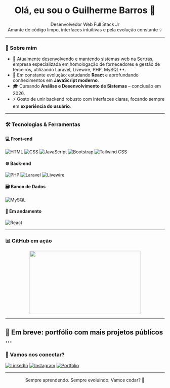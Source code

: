 <h1 align="center">Olá, eu sou o Guilherme Barros 👋</h1>

<p align="center">
  Desenvolvedor Web Full Stack Jr <br>
  Amante de código limpo, interfaces intuitivas e pela evolução constante 💡
</p>

---

### 🚀 Sobre mim

- 💼 Atualmente desenvolvendo e mantendo sistemas web na Sertras, empresa especializada em homologação de fornecedores e gestão de terceiros, utilizando Laravel, Livewire, PHP, MySQL**.
- 🧠 Em constante evolução: estudando **React** e aprofundando conhecimentos em **JavaScript moderno**.
- 🎓 Cursando **Análise e Desenvolvimento de Sistemas** – conclusão em 2026.
- ⚡ Gosto de unir backend robusto com interfaces claras, focando sempre em **experiência do usuário**.

---

### 🛠️ Tecnologias & Ferramentas

#### 💻 Front-end
![HTML](https://img.shields.io/badge/-HTML5-E34F26?style=flat&logo=html5&logoColor=white)
![CSS](https://img.shields.io/badge/-CSS3-1572B6?style=flat&logo=css3)
![JavaScript](https://img.shields.io/badge/-JavaScript-F7DF1E?style=flat&logo=javascript&logoColor=black)
![Bootstrap](https://img.shields.io/badge/-Bootstrap-7952B3?style=flat&logo=bootstrap)
![Tailwind CSS](https://img.shields.io/badge/-Tailwind-38B2AC?style=flat&logo=tailwind-css)

#### ⚙️ Back-end
![PHP](https://img.shields.io/badge/-PHP-777BB4?style=flat&logo=php)
![Laravel](https://img.shields.io/badge/-Laravel-F9322C?style=flat&logo=laravel)
![Livewire](https://img.shields.io/badge/-Livewire-4E1A74?style=flat&logo=laravel)

#### 🗃️ Banco de Dados
![MySQL](https://img.shields.io/badge/-MySQL-4479A1?style=flat&logo=mysql)

#### 🔄 Em andamento
![React](https://img.shields.io/badge/-React-61DAFB?style=flat&logo=react)

---

### 📊 GitHub em ação

 <!--
<p align="center">
  <img src="https://github-readme-stats.vercel.app/api?username=guibarrosdevv&show_icons=true&theme=react&count_private=true&hide=prs&hide_rank=false" height="165" />
  <img src="https://github-readme-stats.vercel.app/api/top-langs/?username=guibarrosdevv&layout=compact&theme=react&langs_count=8" height="165"/>
</p>
-->

 <p align="center">
  <img src="https://github-readme-stats.vercel.app/api/top-langs/?username=guibarrosdevv&layout=compact&theme=react&langs_count=8" width="350" height="200" />
</p>


<!--
<p align="center">
  <img src="https://streak-stats.demolab.com/?user=guibarrosdevv&theme=react&hide_border=false" height="150"/>
</p>
-->

---

<!--
### 📂 Projetos em destaque

| Projeto | Descrição | Tecnologias |
|--------|-----------|-------------|
| `Workout Register` | Registro de treinos pessoais com visual moderno | Laravel · Livewire · Tailwind CSS |
| `Compliance Dashboard` | Dashboard de análise de fornecedores e due diligence | Laravel · Bootstrap · MySQL |
-->

🧪 Em breve: portfólio com mais projetos públicos
...
---

### 🤝 Vamos nos conectar?

[![LinkedIn](https://img.shields.io/badge/-LinkedIn-0A66C2?style=flat&logo=linkedin&logoColor=white)](https://www.linkedin.com/in/seu-linkedin/)
[![Instagram](https://img.shields.io/badge/-Instagram-E4405F?style=flat&logo=instagram&logoColor=white)](https://www.instagram.com/seuuser.dev/)
[![Portfólio](https://img.shields.io/badge/-Portfólio-000?style=flat&logo=github&logoColor=white)](https://github.com/SeuUsuario)

---

<p align="center">
  Sempre aprendendo. Sempre evoluindo. Vamos codar? 🚀
</p>

